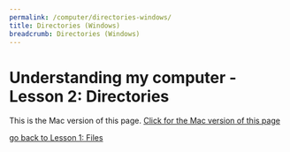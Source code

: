 ```yaml
---
permalink: /computer/directories-windows/
title: Directories (Windows)
breadcrumb: Directories (Windows)
---
```


# Understanding my computer - Lesson 2: Directories

This is the Mac version of this page.  [Click for the Mac version of this page](../directories-mac/)

[go back to Lesson 1: Files](../files-windows/)
